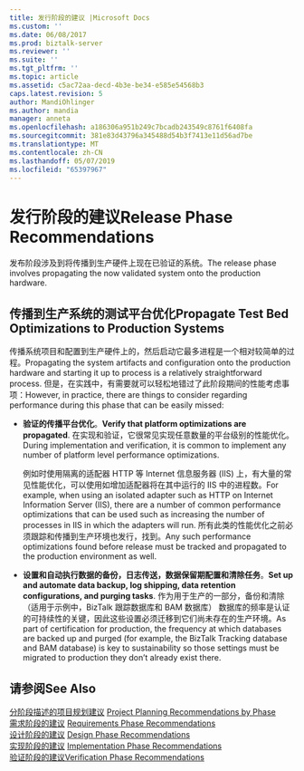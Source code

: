 ```yaml
---
title: 发行阶段的建议 |Microsoft Docs
ms.custom: ''
ms.date: 06/08/2017
ms.prod: biztalk-server
ms.reviewer: ''
ms.suite: ''
ms.tgt_pltfrm: ''
ms.topic: article
ms.assetid: c5ac72aa-decd-4b3e-be34-e585e54568b3
caps.latest.revision: 5
author: MandiOhlinger
ms.author: mandia
manager: anneta
ms.openlocfilehash: a186306a951b249c7bcadb243549c8761f6408fa
ms.sourcegitcommit: 381e83d43796a345488d54b3f7413e11d56ad7be
ms.translationtype: MT
ms.contentlocale: zh-CN
ms.lasthandoff: 05/07/2019
ms.locfileid: "65397967"
---
```

# <a name="release-phase-recommendations"></a><span data-ttu-id="de862-102">发行阶段的建议</span><span class="sxs-lookup"><span data-stu-id="de862-102">Release Phase Recommendations</span></span>
<span data-ttu-id="de862-103">发布阶段涉及到将传播到生产硬件上现在已验证的系统。</span><span class="sxs-lookup"><span data-stu-id="de862-103">The release phase involves propagating the now validated system onto the production hardware.</span></span>  
  
## <a name="propagate-test-bed-optimizations-to-production-systems"></a><span data-ttu-id="de862-104">传播到生产系统的测试平台优化</span><span class="sxs-lookup"><span data-stu-id="de862-104">Propagate Test Bed Optimizations to Production Systems</span></span>  
 <span data-ttu-id="de862-105">传播系统项目和配置到生产硬件上的，然后启动它最多进程是一个相对较简单的过程。</span><span class="sxs-lookup"><span data-stu-id="de862-105">Propagating the system artifacts and configuration onto the production hardware and starting it up to process is a relatively straightforward process.</span></span> <span data-ttu-id="de862-106">但是，在实践中，有需要就可以轻松地错过了此阶段期间的性能考虑事项：</span><span class="sxs-lookup"><span data-stu-id="de862-106">However, in practice, there are things to consider regarding performance during this phase that can be easily missed:</span></span>  
  
-   <span data-ttu-id="de862-107">**验证的传播平台优化**。</span><span class="sxs-lookup"><span data-stu-id="de862-107">**Verify that platform optimizations are propagated**.</span></span> <span data-ttu-id="de862-108">在实现和验证，它很常见实现任意数量的平台级别的性能优化。</span><span class="sxs-lookup"><span data-stu-id="de862-108">During implementation and verification, it is common to implement any number of platform level performance optimizations.</span></span>  
  
     <span data-ttu-id="de862-109">例如时使用隔离的适配器 HTTP 等 Internet 信息服务器 (IIS) 上，有大量的常见性能优化，可以使用如增加适配器将在其中运行的 IIS 中的进程数。</span><span class="sxs-lookup"><span data-stu-id="de862-109">For example, when using an isolated adapter such as HTTP on Internet Information Server (IIS), there are a number of common performance optimizations that can be used such as increasing the number of processes in IIS in which the adapters will run.</span></span> <span data-ttu-id="de862-110">所有此类的性能优化之前必须跟踪和传播到生产环境也发行，找到。</span><span class="sxs-lookup"><span data-stu-id="de862-110">Any such performance optimizations found before release must be tracked and propagated to the production environment as well.</span></span>  
  
-   <span data-ttu-id="de862-111">**设置和自动执行数据的备份，日志传送，数据保留期配置和清除任务**。</span><span class="sxs-lookup"><span data-stu-id="de862-111">**Set up and automate data backup, log shipping, data retention configurations, and purging tasks**.</span></span> <span data-ttu-id="de862-112">作为用于生产的一部分，备份和清除 （适用于示例中，BizTalk 跟踪数据库和 BAM 数据库） 数据库的频率是认证的可持续性的关键，因此这些设置必须迁移到它们尚未存在的生产环境。</span><span class="sxs-lookup"><span data-stu-id="de862-112">As part of certification for production, the frequency at which databases are backed up and purged (for example, the BizTalk Tracking database and BAM database) is key to sustainability so those settings must be migrated to production they don’t already exist there.</span></span>  
  
## <a name="see-also"></a><span data-ttu-id="de862-113">请参阅</span><span class="sxs-lookup"><span data-stu-id="de862-113">See Also</span></span>  
 <span data-ttu-id="de862-114">[分阶段描述的项目规划建议](../core/project-planning-recommendations-by-phase.md) </span><span class="sxs-lookup"><span data-stu-id="de862-114">[Project Planning Recommendations by Phase](../core/project-planning-recommendations-by-phase.md) </span></span>  
 <span data-ttu-id="de862-115">[需求阶段的建议](../core/requirements-phase-recommendations.md) </span><span class="sxs-lookup"><span data-stu-id="de862-115">[Requirements Phase Recommendations](../core/requirements-phase-recommendations.md) </span></span>  
 <span data-ttu-id="de862-116">[设计阶段的建议](../core/design-phase-recommendations.md) </span><span class="sxs-lookup"><span data-stu-id="de862-116">[Design Phase Recommendations](../core/design-phase-recommendations.md) </span></span>  
 <span data-ttu-id="de862-117">[实现阶段的建议](../core/implementation-phase-recommendations.md) </span><span class="sxs-lookup"><span data-stu-id="de862-117">[Implementation Phase Recommendations](../core/implementation-phase-recommendations.md) </span></span>  
 [<span data-ttu-id="de862-118">验证阶段的建议</span><span class="sxs-lookup"><span data-stu-id="de862-118">Verification Phase Recommendations</span></span>](../core/verification-phase-recommendations.md)